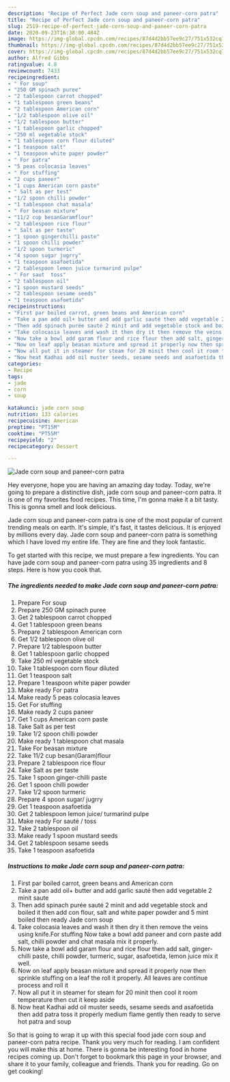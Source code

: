 ```yaml
---
description: "Recipe of Perfect Jade corn soup and paneer-corn patra"
title: "Recipe of Perfect Jade corn soup and paneer-corn patra"
slug: 2519-recipe-of-perfect-jade-corn-soup-and-paneer-corn-patra
date: 2020-09-23T16:38:00.484Z
image: https://img-global.cpcdn.com/recipes/87d4d2bb57ee9c27/751x532cq70/jade-corn-soup-and-paneer-corn-patra-recipe-main-photo.jpg
thumbnail: https://img-global.cpcdn.com/recipes/87d4d2bb57ee9c27/751x532cq70/jade-corn-soup-and-paneer-corn-patra-recipe-main-photo.jpg
cover: https://img-global.cpcdn.com/recipes/87d4d2bb57ee9c27/751x532cq70/jade-corn-soup-and-paneer-corn-patra-recipe-main-photo.jpg
author: Alfred Gibbs
ratingvalue: 4.8
reviewcount: 7433
recipeingredient:
- " For soup"
- "250 GM spinach puree"
- "2 tablespoon carrot chopped"
- "1 tablespoon green beans"
- "2 tablespoon American corn"
- "1/2 tablespoon olive oil"
- "1/2 tablespoon butter"
- "1 tablespoon garlic chopped"
- "250 ml vegetable stock"
- "1 tablespoon corn flour diluted"
- "1 teaspoon salt"
- "1 teaspoon white paper powder"
- " For patra"
- "5 peas colocasia leaves"
- " For stuffing"
- "2 cups paneer"
- "1 cups American corn paste"
- " Salt as per test"
- "1/2 spoon chilli powder"
- "1 tablespoon chat masala"
- " For beasan mixture"
- "11/2 cup besanGaramflour"
- "2 tablespoon rice flour"
- " Salt as per taste"
- "1 spoon gingerchilli paste"
- "1 spoon chilli powder"
- "1/2 spoon turmeric"
- "4 spoon sugar jugrry"
- "1 teaspoon asafoetida"
- "2 tablespoon lemon juice turmarind pulpe"
- " For saut  toss"
- "2 tablespoon oil"
- "1 spoon mustard seeds"
- "2 tablespoon sesame seeds"
- "1 teaspoon asafoetida"
recipeinstructions:
- "First par boiled carrot, green beans and American corn"
- "Take a pan add oil+ butter and add garlic sauté then add vegetable 2 minit saute"
- "Then add spinach purée sauté 2 minit and add vegetable stock and boiled it then add con flour, salt and white paper powder and 5 mint boiled then ready Jade corn soup"
- "Take colocasia leaves and wash it then dry it then remove the veins using knife.For stuffing Now take a bowl add paneer and corn paste add salt, chilli powder and chat masala mix it properly."
- "Now take a bowl add garam flour and rice flour then add salt, ginger- chilli paste, chilli powder, turmeric, sugar, asafoetida, lemon juice mix it well."
- "Now on leaf apply beasan mixture and spread it properly now then sprinkle stuffing on a leaf the roll it properly. All leaves are continue process and roll it"
- "Now all put it in steamer for steam for 20 minit then cool it room temperature then cut it keep aside"
- "Now heat Kadhai add oil muster seeds, sesame seeds and asafoetida then add patra toss it properly medium flame gently then ready to serve hot patra and soup"
categories:
- Recipe
tags:
- jade
- corn
- soup

katakunci: jade corn soup 
nutrition: 133 calories
recipecuisine: American
preptime: "PT15M"
cooktime: "PT55M"
recipeyield: "2"
recipecategory: Dessert

---
```



![Jade corn soup and paneer-corn patra](https://img-global.cpcdn.com/recipes/87d4d2bb57ee9c27/751x532cq70/jade-corn-soup-and-paneer-corn-patra-recipe-main-photo.jpg)

Hey everyone, hope you are having an amazing day today. Today, we're going to prepare a distinctive dish, jade corn soup and paneer-corn patra. It is one of my favorites food recipes. This time, I'm gonna make it a bit tasty. This is gonna smell and look delicious.

Jade corn soup and paneer-corn patra is one of the most popular of current trending meals on earth. It's simple, it's fast, it tastes delicious. It is enjoyed by millions every day. Jade corn soup and paneer-corn patra is something which I have loved my entire life. They are fine and they look fantastic.




To get started with this recipe, we must prepare a few ingredients. You can have jade corn soup and paneer-corn patra using 35 ingredients and 8 steps. Here is how you cook that.

<!--inarticleads1-->

##### The ingredients needed to make Jade corn soup and paneer-corn patra:

1. Prepare  For soup
1. Prepare 250 GM spinach puree
1. Get 2 tablespoon carrot chopped
1. Get 1 tablespoon green beans
1. Prepare 2 tablespoon American corn
1. Get 1/2 tablespoon olive oil
1. Prepare 1/2 tablespoon butter
1. Get 1 tablespoon garlic chopped
1. Take 250 ml vegetable stock
1. Take 1 tablespoon corn flour diluted
1. Get 1 teaspoon salt
1. Prepare 1 teaspoon white paper powder
1. Make ready  For patra
1. Make ready 5 peas colocasia leaves
1. Get  For stuffing
1. Make ready 2 cups paneer
1. Get 1 cups American corn paste
1. Take  Salt as per test
1. Take 1/2 spoon chilli powder
1. Make ready 1 tablespoon chat masala
1. Take  For beasan mixture
1. Take 11/2 cup besan(Garam)flour
1. Prepare 2 tablespoon rice flour
1. Take  Salt as per taste
1. Take 1 spoon ginger-chilli paste
1. Get 1 spoon chilli powder
1. Take 1/2 spoon turmeric
1. Prepare 4 spoon sugar/ jugrry
1. Get 1 teaspoon asafoetida
1. Get 2 tablespoon lemon juice/ turmarind pulpe
1. Make ready  For sauté / toss
1. Take 2 tablespoon oil
1. Make ready 1 spoon mustard seeds
1. Get 2 tablespoon sesame seeds
1. Take 1 teaspoon asafoetida




<!--inarticleads2-->

##### Instructions to make Jade corn soup and paneer-corn patra:

1. First par boiled carrot, green beans and American corn
1. Take a pan add oil+ butter and add garlic sauté then add vegetable 2 minit saute
1. Then add spinach purée sauté 2 minit and add vegetable stock and boiled it then add con flour, salt and white paper powder and 5 mint boiled then ready Jade corn soup
1. Take colocasia leaves and wash it then dry it then remove the veins using knife.For stuffing Now take a bowl add paneer and corn paste add salt, chilli powder and chat masala mix it properly.
1. Now take a bowl add garam flour and rice flour then add salt, ginger- chilli paste, chilli powder, turmeric, sugar, asafoetida, lemon juice mix it well.
1. Now on leaf apply beasan mixture and spread it properly now then sprinkle stuffing on a leaf the roll it properly. All leaves are continue process and roll it
1. Now all put it in steamer for steam for 20 minit then cool it room temperature then cut it keep aside
1. Now heat Kadhai add oil muster seeds, sesame seeds and asafoetida then add patra toss it properly medium flame gently then ready to serve hot patra and soup




So that is going to wrap it up with this special food jade corn soup and paneer-corn patra recipe. Thank you very much for reading. I am confident you will make this at home. There is gonna be interesting food in home recipes coming up. Don't forget to bookmark this page in your browser, and share it to your family, colleague and friends. Thank you for reading. Go on get cooking!
